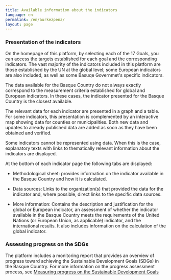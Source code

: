 ```yaml
---
title: Available information about the indicators
language: en
permalink: /en/aurkezpena/
layout: page
---
```



### Presentation of the indicators 

On the homepage of this platform, by selecting each of the 17 Goals, you can access the targets established for each goal and the corresponding indicators. The vast majority of the indicators included in this platform are those established by the UN at the global level; some European indicators are also included, as well as some Basuqe Governmet's specific indicators. 

The data available for the Basque Country do not always exactly correspond to the measurement criteria established for global and European indicators. In these cases, the indicator presented for the Basque Country is the closest available. 

The relevant data for each indicator are presented in a graph and a table. For some indicators, this presentation is complemented by an interactive map showing data for counties or municipalities. Both new data and updates to already published data are added as soon as they have been obtained and verified. 

Some indicators cannot be represented using data. When this is the case, explanatory texts with links to thematically relevant information about the indicators are displayed. 

At the bottom of each indicator page the following tabs are displayed: 

-	Methodological sheet: provides information on the indicator available in the Basque Country and how it is calculated. 
  
-	Data sources: Links to the organization(s) that provided the data for the indicator and, where possible, direct links to the specific data sources. 
  
-	More information: Contains the description and justification for the global or European indicator, an assessment of whether the indicator available in the Basque Country meets the requirements of the United Nations (or European Union, as applicable) indicator, and the international results. It also includes information on the calculation of the global indicator. 

### Assessing progress on the SDGs 

The platform includes a monitoring report that provides an overview of progress toward achieving the Sustainable Development Goals (SDGs) in the Basque Country. For more information on the progress assessment process, see [Measuring progress on the Sustainable Development Goals](/en/metodologia/) 

